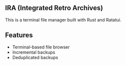 ## IRA (Integrated Retro Archives)

This is a terminal file manager built with Rust and Ratatui.

## Features
- Terminal-based file browser
- Incremental backups
- Deduplicated backups
